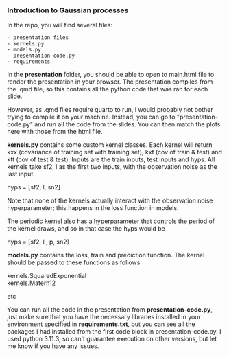 ### Introduction to Gaussian processes 

In the repo, you will find several files:

    - presentation files 
    - kernels.py
    - models.py
    - presentation-code.py
    - requirements

In the **presentation** folder, you should be able to open to main.html file to render the presentation in your browser. The presentation compiles from the .qmd file, so this contains all the python code that was ran for each slide. 

However, as .qmd files require quarto to run, I would probably not bother trying to compile it on your machine. Instead, you can go to "presentation-code.py" and run all the code from the slides. You can then match the plots here with those from the html file. 

**kernels.py** contains some custom kernel classes. Each kernel will return kxx (covariance of training set with training set), kxt (cov of train & test) and ktt (cov of test & test). Inputs are the train inputs, test inputs and hyps. All kernels take sf2, l as the first two inputs, with the observation noise as the last input. 

hyps = [sf2, l, sn2] 

Note that none of the kernels actually interact with the observation noise hyperparameter; this happens in the loss function in models.

The periodic kernel also has a hyperparameter that controls the period of the kernel draws, and so in that case the hyps would be 

hyps = [sf2, l , p, sn2]

**models.py** contains the loss, train and prediction function. The kernel should be passed to these functions as follows

kernels.SquaredExponential
</br>
kernels.Matern12

etc

You can run all the code in the presentation from **presentation-code.py**, just make sure that you have the necessary libraries installed in your environment specified in **requirements.txt**, but you can see all the packages I had installed from the first code block in presentation-code.py. I used python 3.11.3, so can't guarantee execution on other versions, but let me know if you have any issues.  
